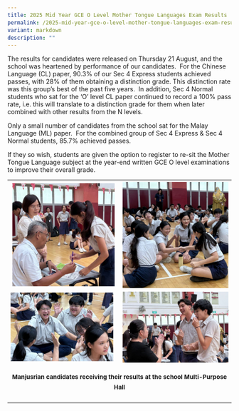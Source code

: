 ```yaml
---
title: 2025 Mid Year GCE O Level Mother Tongue Languages Exam Results
permalink: /2025-mid-year-gce-o-level-mother-tongue-languages-exam-results/
variant: markdown
description: ""
---
```

<p>The results for candidates were released on Thursday 21 August, and the
school was heartened by performance of our candidates.&nbsp; For the Chinese
Language (CL) paper, 90.3% of our Sec 4 Express students achieved passes,
with 28% of them obtaining a distinction grade. This distinction rate was
this group’s best of the past five years.&nbsp; In addition, Sec 4 Normal
students who sat for the ‘O’ level CL paper continued to record a 100%
pass rate, i.e. this will translate to a distinction grade for them when
later combined with other results from the N levels.</p>
<p>Only a small number of candidates from the school sat for the Malay Language
(ML) paper.&nbsp; For the combined group of Sec 4 Express &amp; Sec 4 Normal
students, 85.7% achieved passes.</p>
<p>If they so wish, students are given the option to register to re-sit the
Mother Tongue Language subject at the year-end written GCE O level examinations
to improve their overall grade.</p>
<table style="minWidth: 50px">
<colgroup>
<col>
<col>
</colgroup>
<tbody>
<tr>
<th rowspan="1" colspan="1">
<div class="isomer-image-wrapper">
<img style="width: 97%;" height="auto" width="100%" alt="" src="/images/Spotlight/2025 O LEVEL MTL/MTL1.jpg">
</div>
</th>
<th rowspan="1" colspan="1">
<div class="isomer-image-wrapper">
<img style="width: 100%" height="auto" width="100%" alt="" src="/images/Spotlight/2025 O LEVEL MTL/MTL2.jpg">
</div>
</th>
</tr>
<tr>
<td rowspan="1" colspan="1">
<div class="isomer-image-wrapper">
<img style="width: 97%;" height="auto" width="100%" alt="" src="/images/Spotlight/2025 O LEVEL MTL/MTL3.jpg">
</div>
</td>
<td rowspan="1" colspan="1">
<div class="isomer-image-wrapper">
<img style="width: 100%" height="auto" width="100%" alt="" src="/images/Spotlight/2025 O LEVEL MTL/MTL4.jpg">
</div>
</td>
</tr>
<tr>
<td rowspan="1" colspan="2">
<p style="font-size:16px" align="center"><strong><sup>Manjusrian candidates receiving their results at the school Multi-Purpose Hall</sup></strong>
</p>
</td>
</tr>
</tbody>
</table>
<p></p>